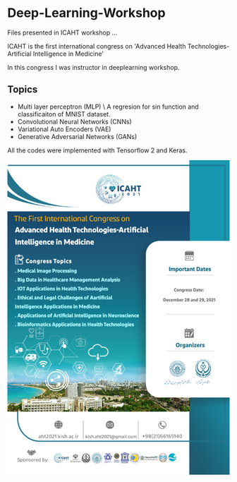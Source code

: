 # Deep-Learning-Workshop
 Files presented in ICAHT workshop ...

ICAHT is the first international congress on
'Advanced Health Technologies-Artificial Intelligence in Medicine'


In this congress I was instructor in deeplearning workshop.

## Topics
* Multi layer perceptron (MLP) \\
	A regresion for sin function and classificaiton of MNIST dataset.
* Convolutional Neural Networks (CNNs)
* Variational Auto Encoders (VAE)
* Generative Adversarial Networks (GANs)

All the codes were implemented with Tensorflow 2 and Keras.

![alt text](slides/poster.jpg)
